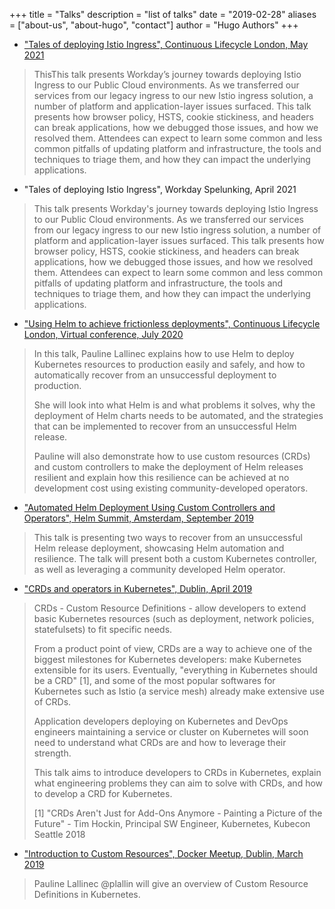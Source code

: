 +++
title = "Talks"
description = "list of talks"
date = "2019-02-28"
aliases = ["about-us", "about-hugo", "contact"]
author = "Hugo Authors"
+++

* ["Tales of deploying Istio Ingress", Continuous Lifecycle London, May 2021](/post/conlifecylelon-2021/)

> ThisThis talk presents Workday’s journey towards deploying Istio Ingress to our Public Cloud environments. As we transferred our services from our legacy ingress to our new Istio ingress solution, a number of platform and application-layer issues surfaced. This talk presents how browser policy, HSTS, cookie stickiness, and headers can break applications, how we debugged those issues, and how we resolved them. Attendees can expect to learn some common and less common pitfalls of updating platform and infrastructure, the tools and techniques to triage them, and how they can impact the underlying applications.

* "Tales of deploying Istio Ingress", Workday Spelunking, April 2021

> This talk presents Workday's journey towards deploying Istio Ingress to our Public Cloud environments. As we transferred our services from our legacy ingress to our new Istio ingress solution, a number of platform and application-layer issues surfaced. This talk presents how browser policy, HSTS, cookie stickiness, and headers can break applications, how we debugged those issues, and how we resolved them. Attendees can expect to learn some common and less common pitfalls of updating platform and infrastructure, the tools and techniques to triage them, and how they can impact the underlying applications.

* ["Using Helm to achieve frictionless deployments", Continuous Lifecycle London, Virtual conference, July 2020](/post/conlifecylelon-2020/)

> In this talk, Pauline Lallinec explains how to use Helm to deploy Kubernetes resources to production easily and safely, and how to automatically recover from an unsuccessful deployment to production.
>
> She will look into what Helm is and what problems it solves, why the deployment of Helm charts needs to be automated, and the strategies that can be implemented to recover from an unsuccessful Helm release.
>
> Pauline will also demonstrate how to use custom resources (CRDs) and custom controllers to make the deployment of Helm releases resilient and explain how this resilience can be achieved at no development cost using existing community-developed operators.

* ["Automated Helm Deployment Using Custom Controllers and Operators", Helm Summit, Amsterdam, September 2019](/post/helm-summit-2019/)

> This talk is presenting two ways to recover from an unsuccessful Helm release deployment, showcasing Helm automation and resilience. The talk will present both a custom Kubernetes controller, as well as leveraging a community developed Helm operator.

* ["CRDs and operators in Kubernetes", Dublin, April 2019](/post/spelunking-2019/)

> CRDs - Custom Resource Definitions - allow developers to extend basic Kubernetes resources (such as deployment, network policies, statefulsets) to fit specific needs.
>
> From a product point of view, CRDs are a way to achieve one of the biggest milestones for Kubernetes developers: make Kubernetes extensible for its users. Eventually, "everything in Kubernetes should be a CRD" [1], and some of the most popular softwares for Kubernetes such as Istio (a service mesh) already make extensive use of CRDs.
>
> Application developers deploying on Kubernetes and DevOps engineers maintaining a service or cluster on Kubernetes will soon need to understand what CRDs are and how to leverage their strength.
>
> This talk aims to introduce developers to CRDs in Kubernetes, explain what engineering problems they can aim to solve with CRDs, and how to develop a CRD for Kubernetes.
>
> [1] "CRDs Aren't Just for Add-Ons Anymore - Painting a Picture of the Future" - Tim Hockin, Principal SW Engineer, Kubernetes, Kubecon Seattle 2018



* ["Introduction to Custom Resources", Docker Meetup, Dublin, March 2019](/post/docker-dublin-2019/)

> Pauline Lallinec @plallin will give an overview of Custom Resource Definitions in Kubernetes.
